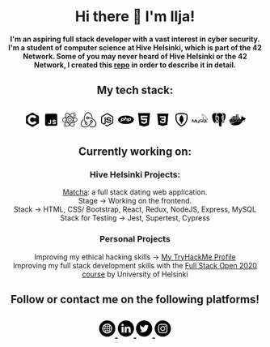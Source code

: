 <h1 align="center">Hi there 👋 I'm Ilja!</h1>
<p align="center"><b>I'm an aspiring full stack developer with a vast interest in cyber security. I'm a student of computer science at Hive Helsinki, which is part of the 42 Network.
Some of you may never heard of Hive Helsinki or the 42 Network, I created this <a href="https://github.com/iljaSL/what_is_hive_helsinki">repo</a> in order to describe it in detail.</b>
</p>

<h2 align="center">My tech stack:</h2>
      <h2 align="center">
         <img src="https://github.com/iljaSL/iljaSL/blob/master/imgs/icons8-c-programming-480.png" width="32" height="32" title="c"/>
         <img src="https://github.com/iljaSL/iljaSL/blob/master/imgs/icons8-javascript-240.png" width="32" height="32" title="javascript"/>
         <img src="https://github.com/iljaSL/iljaSL/blob/master/imgs/icons8-react-128.png" width="32" height="32" title="react"/>
         <img src="https://github.com/iljaSL/iljaSL/blob/master/imgs/icons8-redux-100.png" width="32" height="32" title="redux"/>
         <img src="https://github.com/iljaSL/iljaSL/blob/master/imgs/icons8-node-js-256.png" width="32" height="32" title="nodeJS"/>
         <img src="https://github.com/iljaSL/iljaSL/blob/master/imgs/icons8-php-logo-250.png" width="32" height="32" title="php"/>
         <img src="https://github.com/iljaSL/iljaSL/blob/master/imgs/icons8-html-5-192.png" width="32" height="32" title="html"/>
         <img src="https://github.com/iljaSL/iljaSL/blob/master/imgs/icons8-css3-250.png" width="32" height="32" title="css"/>
         <img src="https://github.com/iljaSL/iljaSL/blob/master/imgs/icons8-mongodb-240.png" width="32" height="32" title="mongoDB"/>
         <img src="https://github.com/iljaSL/iljaSL/blob/master/imgs/icons8-mysql-logo-250.png" width="32" height="32" title="mySQL"/>
         <img src="https://github.com/iljaSL/iljaSL/blob/master/imgs/icons8-postgresql-144.png" width="32" height="32" title="postgreSQL"/>
         <img src="https://github.com/iljaSL/iljaSL/blob/master/imgs/icons8-docker-250.png" width="32" height="32" title="Docker"/>
      </h2>
</h2>

<h2 align="center">Currently working on:</h2>
      <h3 align="center">Hive Helsinki Projects:</h3>
      <p align="center">
      <a href="https://github.com/iljaSL/matcha">Matcha</a>: a full stack dating web application. <br>
      Stage -> Working on the frontend.<br>
      Stack -> HTML, CSS/ Bootstrap, React, Redux, NodeJS, Express, MySQL <br>
      Stack for Testing -> Jest, Supertest, Cypress
</p>
<h3 align="center">Personal Projects</h3>
<p align="center">
      Improving my ethical hacking skills -> <a href="https://tryhackme.com/p/yoto">My TryHackMe Profile</a> <br>
      Improving my full stack development skills with the <a href="https://github.com/iljaSL/fullStackOpen2020" target="_blank">Full Stack Open 2020 course</a> by University of Helsinki
      </p>
      

<h2 align="center">Follow or contact me on the following platforms!</h2>
      <h2 align="center">
          <a href="https://ismelich.tech">
         <img src="https://github.com/iljaSL/iljaSL/blob/master/imgs/internet.png" width="32" height="32" title="own website"/>
         </a>
         <a href="https://www.linkedin.com/in/ilja-smelich">
         <img src="https://github.com/iljaSL/iljaSL/blob/master/imgs/linkedin.png" width="32" height="32" title="linkedin"/>
         </a>
         <a href="https://twitter.com/Ilja_sl">
         <img src="https://github.com/iljaSL/iljaSL/blob/master/imgs/twitter.png" width="32" height="32" title="twitter"/>
         </a>
         <a href="https://www.instagram.com/ilja_sl/">
         <img src="https://github.com/iljaSL/iljaSL/blob/master/imgs/instagram-sketched.png" width="32" height="32" title="instagram"/>
         </a>
</h2>
